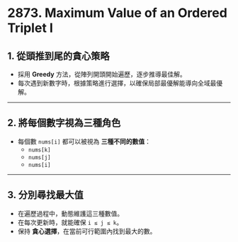 # 2873. Maximum Value of an Ordered Triplet I

## 1. **從頭推到尾的貪心策略**
- 採用 **Greedy** 方法，從陣列開頭開始遍歷，逐步推導最佳解。
- 每次遇到新數字時，根據策略進行選擇，以確保局部最優解能導向全域最優解。

---

## 2. **將每個數字視為三種角色**
- 每個數 `nums[i]` 都可以被視為 **三種不同的數值**：
  - `nums[k]`
  - `nums[j]`
  - `nums[i]`

---

## 3. **分別尋找最大值**
- 在遍歷過程中，動態維護這三種數值。
- 在每次更新時，就能確保 `i ≤ j ≤ k`。
- 保持 **貪心選擇**，在當前可行範圍內找到最大的數。
